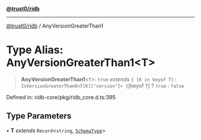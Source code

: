 [**@trust0/ridb**](../README.md)

***

[@trust0/ridb](../README.md) / AnyVersionGreaterThan1

# Type Alias: AnyVersionGreaterThan1\<T\>

> **AnyVersionGreaterThan1**\<`T`\>: `true` *extends* `{ [K in keyof T]: IsVersionGreaterThan0<T[K]["version"]> }`\[keyof `T`\] ? `true` : `false`

Defined in: ridb-core/pkg/ridb\_core.d.ts:395

## Type Parameters

• **T** *extends* `Record`\<`string`, [`SchemaType`](SchemaType.md)\>

